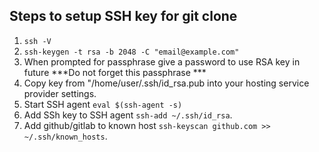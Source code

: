 ## Steps to setup SSH key for git clone


1. `ssh -V`
1. `ssh-keygen -t rsa -b 2048 -C "email@example.com"`
1. When prompted for passphrase give a password to use RSA key in future ***Do not forget this passphrase ***
1. Copy key from "/home/user/.ssh/id_rsa.pub into your hosting service provider settings.
1. Start SSH agent `eval $(ssh-agent -s)`
1. Add SSh key to SSH agent `ssh-add ~/.ssh/id_rsa`.
1. Add github/gitlab to known host `ssh-keyscan github.com >> ~/.ssh/known_hosts`.
